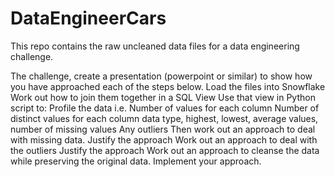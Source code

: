 # DataEngineerCars
This repo contains the raw uncleaned data files for a data engineering challenge.

The challenge, create a presentation (powerpoint or similar) to show how you have approached each of the steps below. 
Load the files into Snowflake
Work out how to join them together in a SQL View
Use that view in Python script to:
Profile the data i.e.
  Number of values for each column
  Number of distinct values for each column
  data type, highest, lowest, average values, 
  number of missing values
  Any outliers 
Then work out an approach to deal with missing data.
  Justify the approach
Work out an approach to deal with the outliers
  Justify the approach
Work out an approach to cleanse the data while preserving the original data. 
Implement your approach.
